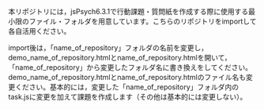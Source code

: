 本リポジトリには，jsPsych6.3.1で行動課題・質問紙を作成する際に使用する最小限のファイル・フォルダを用意しています。こちらのリポジトリをimportして各自活用ください。

import後は，「name_of_repository」フォルダの名前を変更し，demo_name_of_repository.htmlとname_of_repository.htmlを開いて，「name_of_repository」から変更したフォルダ名に書き換えをしてください。demo_name_of_repository.htmlとname_of_repository.htmlのファイル名も変更ください。基本的には，変更した「name_of_repository」フォルダ内のtask.jsに変更を加えて課題を作成します（その他は基本的には変更しない）。